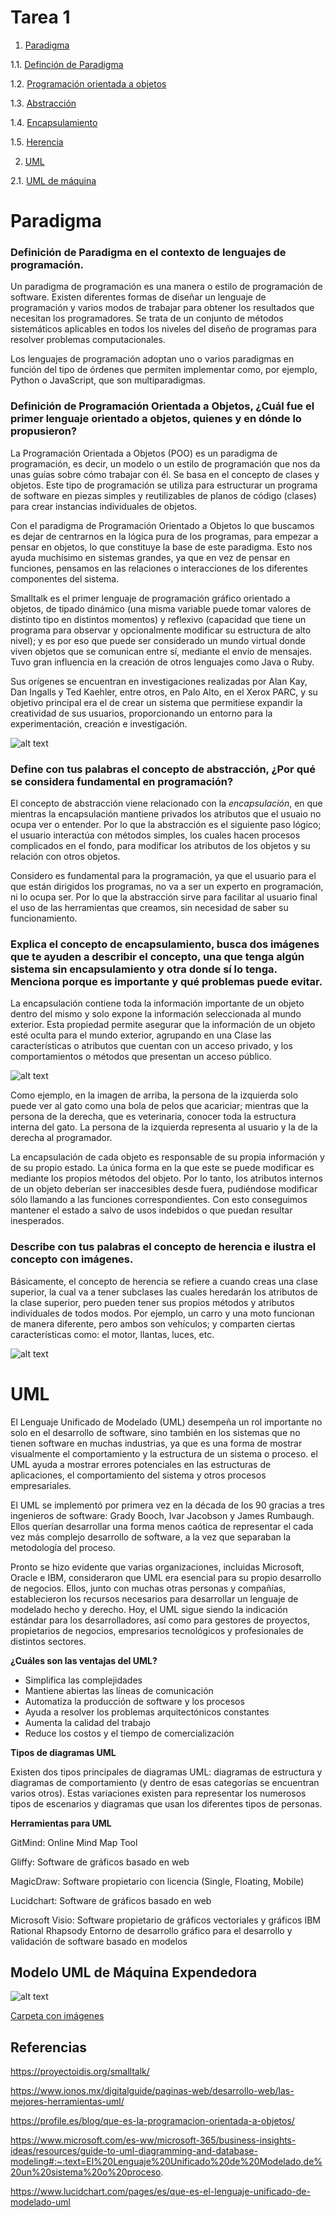 # Tarea 1

1. [Paradigma](https://github.com/Cheshire03/ProgOO/tree/main/ParadigmaOO#paradigma)

  1.1. [Definción de Paradigma](https://github.com/Cheshire03/ProgOO/tree/main/ParadigmaOO#definici%C3%B3n-de-paradigma-en-el-contexto-de-lenguajes-de-programaci%C3%B3n)

  1.2. [Programación orientada a objetos](https://github.com/Cheshire03/ProgOO/tree/main/ParadigmaOO#definici%C3%B3n-de-programaci%C3%B3n-orientada-a-objetos-cu%C3%A1l-fue-el-primer-lenguaje-orientado-a-objetos-quienes-y-en-d%C3%B3nde-lo-propusieron)
  
  1.3. [Abstracción](https://github.com/Cheshire03/ProgOO/tree/main/ParadigmaOO#define-con-tus-palabras-el-concepto-de-abstracci%C3%B3n-por-qu%C3%A9-se-considera-fundamental-en-programaci%C3%B3n)
  
  1.4. [Encapsulamiento](https://github.com/Cheshire03/ProgOO/tree/main/ParadigmaOO#explica-el-concepto-de-encapsulamiento-busca-dos-im%C3%A1genes-que-te-ayuden-a-describir-el-concepto-una-que-tenga-alg%C3%BAn-sistema-sin-encapsulamiento-y-otra-donde-s%C3%AD-lo-tenga-menciona-porque-es-importante-y-qu%C3%A9-problemas-puede-evitar)
  
  1.5. [Herencia](https://github.com/Cheshire03/ProgOO/tree/main/ParadigmaOO#describe-con-tus-palabras-el-concepto-de-herencia-e-ilustra-el-concepto-con-im%C3%A1genes)
  
  2. [UML](https://github.com/Cheshire03/ProgOO/tree/main/ParadigmaOO#uml)

  2.1. [UML de máquina](https://github.com/Cheshire03/ProgOO/tree/main/ParadigmaOO#modelo-uml-de-m%C3%A1quina-expendedora)


# Paradigma
### Definición de Paradigma en el contexto de lenguajes de programación.

Un paradigma de programación es una manera o estilo de programación de software. Existen diferentes formas de diseñar un lenguaje de programación y varios modos de trabajar para obtener los resultados que necesitan los programadores.  Se trata de un conjunto de métodos sistemáticos aplicables en todos los niveles del diseño de programas para resolver problemas computacionales.

Los lenguajes de programación adoptan uno o varios paradigmas en función del tipo de órdenes que permiten implementar como, por ejemplo, Python o JavaScript, que son multiparadigmas.

### Definición de Programación Orientada a Objetos, ¿Cuál fue el primer lenguaje orientado a objetos, quienes y en dónde lo propusieron? 

La Programación Orientada a Objetos (POO) es un paradigma de programación, es decir, un modelo o un estilo de programación que nos da unas guías sobre cómo trabajar con él. Se basa en el concepto de clases y objetos. Este tipo de programación se utiliza para estructurar un programa de software en piezas simples y reutilizables de planos de código (clases) para crear instancias individuales de objetos. 

Con el paradigma de Programación Orientado a Objetos lo que buscamos es dejar de centrarnos en la lógica pura de los programas, para empezar a pensar en objetos, lo que constituye la base de este paradigma. Esto nos ayuda muchísimo en sistemas grandes, ya que en vez de pensar en funciones, pensamos en las relaciones o interacciones de los diferentes componentes del sistema.

Smalltalk es el primer lenguaje de programación gráfico orientado a objetos, de tipado dinámico (una misma variable puede tomar valores de distinto tipo en distintos momentos) y reflexivo (capacidad que tiene un programa para observar y opcionalmente modificar su estructura de alto nivel); y es por eso que puede ser considerado un mundo virtual donde viven objetos que se comunican entre sí, mediante el envío de mensajes. Tuvo gran influencia en la creación de otros lenguajes como Java o Ruby.

Sus orígenes se encuentran en investigaciones realizadas por Alan Kay, Dan Ingalls y Ted Kaehler, entre otros, en Palo Alto, en el Xerox PARC, y su objetivo principal era el de crear un sistema que permitiese expandir la creatividad de sus usuarios, proporcionando un entorno para la experimentación, creación e investigación.

![alt text](../img/alan-kay-dan-ingalls-david-c-smith.jpg "Fundadores")

### Define con tus palabras el concepto de abstracción, ¿Por qué se considera fundamental en programación? 

El concepto de abstracción viene relacionado con la *encapsulación*, en que mientras la encapsulación mantiene privados los atributos que el usuaio no ocupa ver o entender. Por lo que la abstracción es el siguiente paso lógico; el usuario interactúa con métodos simples, los cuales hacen procesos complicados en el fondo, para modificar los atributos de los objetos y su relación con otros objetos.

Considero es fundamental para la programación, ya que el usuario para el que están dirigidos los programas, no va a ser un experto en programación, ni lo ocupa ser. Por lo que la abstracción sirve para facilitar al usuario final el uso de las herramientas que creamos, sin necesidad de saber su funcionamiento.

### Explica el concepto de encapsulamiento, busca dos imágenes que te ayuden a describir el concepto, una que tenga algún sistema sin encapsulamiento y otra donde sí lo tenga. Menciona porque es importante y qué problemas puede evitar.

La encapsulación contiene toda la información importante de un objeto dentro del mismo y solo expone la información seleccionada al mundo exterior. 
Esta propiedad permite asegurar que la información de un objeto esté oculta para el mundo exterior, agrupando en una Clase las características o atributos que cuentan con un acceso privado, y los comportamientos o métodos que presentan un acceso público.

![alt text](../img/abstracion.jpg "abstracción")

Como ejemplo, en la imagen de arriba, la persona de la izquierda solo puede ver al gato como una bola de pelos que acariciar; mientras que la persona de la derecha, que es veterinaria, conocer toda la estructura interna del gato. La persona de la izquierda representa al usuario y la de la derecha al programador.

La encapsulación de cada objeto es responsable de su propia información y de su propio estado. La única forma en la que este se puede modificar es mediante los propios métodos del objeto. Por lo tanto, los atributos internos de un objeto deberían ser inaccesibles desde fuera, pudiéndose modificar sólo llamando a las funciones correspondientes. Con esto conseguimos mantener el estado a salvo de usos indebidos o que puedan resultar inesperados. 

### Describe con tus palabras el concepto de herencia e ilustra el concepto con imágenes.

Básicamente, el concepto de herencia se refiere a cuando creas una clase superior, la cual va a tener subclases las cuales heredarán los atributos de la clase superior, pero pueden tener sus propios métodos y atributos individuales de todos modos. Por ejemplo, un carro y una moto funcionan de manera diferente, pero ambos son vehículos; y comparten ciertas características como: el motor, llantas, luces, etc.

![alt text](https://github.com/Cheshire03/ProgOO/blob/main/img/94489697-9910-4c8e-ade7-ee3fa996362f.jpg "herencia")

# UML

El Lenguaje Unificado de Modelado (UML) desempeña un rol importante no solo en el desarrollo de software, sino también en los sistemas que no tienen software en muchas industrias, ya que es una forma de mostrar visualmente el comportamiento y la estructura de un sistema o proceso. el UML ayuda a mostrar errores potenciales en las estructuras de aplicaciones, el comportamiento del sistema y otros procesos empresariales.  

El UML se implementó por primera vez en la década de los 90 gracias a tres ingenieros de software: Grady Booch, Ivar Jacobson y James Rumbaugh. Ellos querían desarrollar una forma menos caótica de representar el cada vez más complejo desarrollo de software, a la vez que separaban la metodología del proceso. 

Pronto se hizo evidente que varias organizaciones, incluidas Microsoft, Oracle e IBM, consideraron que UML era esencial para su propio desarrollo de negocios. Ellos, junto con muchas otras personas y compañías, establecieron los recursos necesarios para desarrollar un lenguaje de modelado hecho y derecho. Hoy, el UML sigue siendo la indicación estándar para los desarrolladores, así como para gestores de proyectos, propietarios de negocios, empresarios tecnológicos y profesionales de distintos sectores. 

**¿Cuáles son las ventajas del UML?**

- Simplifica las complejidades 
- Mantiene abiertas las líneas de comunicación 
- Automatiza la producción de software y los procesos  
- Ayuda a resolver los problemas arquitectónicos constantes 
- Aumenta la calidad del trabajo 
- Reduce los costos y el tiempo de comercialización

**Tipos de diagramas UML**

Existen dos tipos principales de diagramas UML: diagramas de estructura y diagramas de comportamiento (y dentro de esas categorías se encuentran varios otros). Estas variaciones existen para representar los numerosos tipos de escenarios y diagramas que usan los diferentes tipos de personas. 

**Herramientas para UML**

GitMind: Online Mind Map Tool

Gliffy: Software de gráficos basado en web

MagicDraw: Software propietario con licencia (Single, Floating, Mobile)

Lucidchart: Software de gráficos basado en web

Microsoft Visio: Software propietario de gráficos vectoriales y gráficos
IBM Rational Rhapsody	Entorno de desarrollo gráfico para el desarrollo y validación de software basado en modelos

## Modelo UML de Máquina Expendedora

![alt text](../img/Maquina%20expendedora.drawio.png "Máquina Expendedora")

[Carpeta con imágenes](https://github.com/Cheshire03/ProgOO/tree/main/img)

## Referencias

https://proyectoidis.org/smalltalk/

https://www.ionos.mx/digitalguide/paginas-web/desarrollo-web/las-mejores-herramientas-uml/

https://profile.es/blog/que-es-la-programacion-orientada-a-objetos/

https://www.microsoft.com/es-ww/microsoft-365/business-insights-ideas/resources/guide-to-uml-diagramming-and-database-modeling#:~:text=El%20Lenguaje%20Unificado%20de%20Modelado,de%20un%20sistema%20o%20proceso.

https://www.lucidchart.com/pages/es/que-es-el-lenguaje-unificado-de-modelado-uml
